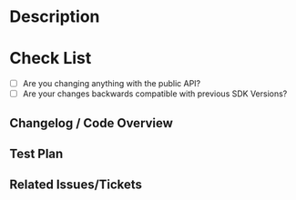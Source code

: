 # Description

<!-- Briefly describe the feature or bug that your pull request addresses -->

# Check List

- [ ] Are you changing anything with the public API?
- [ ] Are your changes backwards compatible with previous SDK Versions?

## Changelog / Code Overview

<!-- What was changed / added / removed and why. Attach screenshots or other supporting materials -->

## Test Plan

<!-- How was this code tested / How should reviewers test it? -->

## Related Issues/Tickets

<!-- Link to relevant issues or discussion -->
